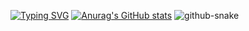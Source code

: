 [![Typing SVG](https://readme-typing-svg.herokuapp.com?font=Ma+Shan+Zheng&pause=1000&color=00D30C&width=435&lines=%E8%BF%99%E6%98%AF%E4%B8%80%E4%BD%8D%E8%BF%87%E6%B0%94%E7%9A%84%E8%80%81%E8%BD%A6%E8%BD%A6~;%E5%88%AB%E7%9C%8B%E5%95%A6%EF%BC%8C%E5%90%8E%E9%9D%A2%E4%BB%80%E4%B9%88%E9%83%BD%E6%B2%A1%E6%9C%89%E4%BA%86XD)](https://git.io/typing-svg)
[![Anurag's GitHub stats](https://github-readme-stats.vercel.app/api?username=Huaxidesu&count_private=true&show_icons=true&theme=great-gatsby)](https://github.com/anuraghazra/github-readme-stats)
<picture>
  <source media="(prefers-color-scheme: dark)" srcset="github-snake-dark.svg" />
  <source media="(prefers-color-scheme: light)" srcset="github-snake.svg" />
  <img alt="github-snake" src="github-snake.svg" />
</picture>
